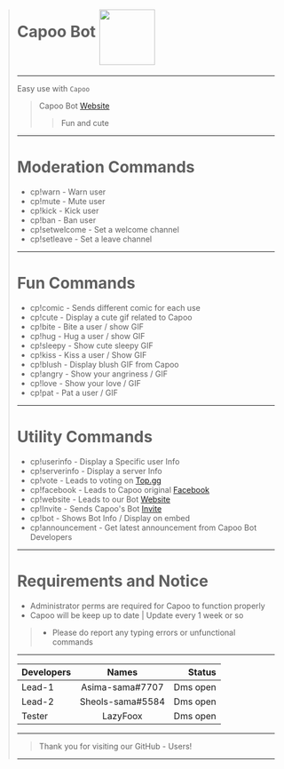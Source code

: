 > # Capoo Bot <img align="middle" width="100" height="100" src="https://www.line-stickers.com/wp-content/uploads/2019/01/Bugcat-Capoo-Move-Move-.png">
>---
> Easy use with `Capoo`
>> Capoo Bot [Website](https://capoo-bot.webnode.com/)
> > > Fun and cute
>
>---
> # Moderation Commands
>
>- cp!warn - Warn user
>- cp!mute - Mute user
>- cp!kick - Kick user
>- cp!ban - Ban user
>- cp!setwelcome - Set a welcome channel
>- cp!setleave - Set a leave channel
>
>---
> # Fun Commands
>
>- cp!comic - Sends different comic for each use
>- cp!cute - Display a cute gif related to Capoo
>- cp!bite - Bite a user / show GIF
>- cp!hug - Hug a user / show GIF
>- cp!sleepy - Show cute sleepy GIF
>- cp!kiss - Kiss a user / Show GIF
>- cp!blush - Display blush GIF from Capoo
>- cp!angry - Show your angriness / GIF
>- cp!love - Show your love / GIF
>- cp!pat - Pat a user / GIF
>
>---
> # Utility Commands
>
>- cp!userinfo - Display a Specific user Info
>- cp!serverinfo - Display a server Info
>- cp!vote - Leads to voting on [Top.gg](https://top.gg/)
>- cp!facebook - Leads to Capoo original [Facebook](https://www.facebook.com/capoocat/)
>- cp!website - Leads to our Bot [Website](https://capoo-bot.webnode.com/)
>- cp!Invite - Sends Capoo's Bot [Invite](https://discord.com/oauth2/authorize?client_id=721148644031725578&permissions=8&scope=bot)
>- cp!bot - Shows Bot Info / Display on embed
>- cp!announcement - Get latest announcement from Capoo Bot Developers
>
>---
> # Requirements and Notice
>
>- Administrator perms are required for Capoo to function properly
>- Capoo will be keep up to date | Update every 1 week or so
>>- Please do report any typing errors or unfunctional commands
>---
> | Developers        | Names       |  Status  |
> | ------------- |:---------------:| --------:|
> | Lead-1        | Asima-sama#7707 | Dms open |
> | Lead-2        | Sheols-sama#5584| Dms open |
> | Tester        |    LazyFoox     | Dms open |
>
>---
> > Thank you for visiting our GitHub - Users!
>---
